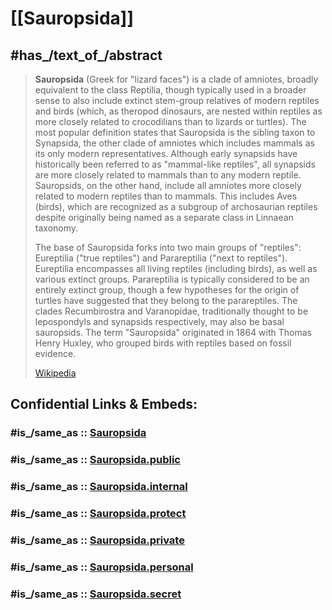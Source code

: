 
# [[Sauropsida]] 


## #has_/text_of_/abstract 

> **Sauropsida** (Greek for "lizard faces") is a clade of amniotes, broadly equivalent to the class Reptilia, though typically used in a broader sense to also include extinct stem-group relatives of modern reptiles and birds (which, as theropod dinosaurs, are nested within reptiles as more closely related to crocodilians than to lizards or turtles). The most popular definition states that Sauropsida is the sibling taxon to Synapsida, the other clade of amniotes which includes mammals as its only modern representatives. Although early synapsids have historically been referred to as "mammal-like reptiles", all synapsids are more closely related to mammals than to any modern reptile. Sauropsids, on the other hand, include all amniotes more closely related to modern reptiles than to mammals. This includes Aves (birds), which are recognized as a subgroup of archosaurian reptiles despite originally being named as a separate class in Linnaean taxonomy.
>
> The base of Sauropsida forks into two main groups of "reptiles": Eureptilia ("true reptiles") and Parareptilia ("next to reptiles"). Eureptilia encompasses all living reptiles (including birds), as well as various extinct groups. Parareptilia is typically considered to be an entirely extinct group, though a few hypotheses for the origin of turtles have suggested that they belong to the parareptiles. The clades Recumbirostra and Varanopidae, traditionally thought to be lepospondyls and synapsids respectively, may also be basal sauropsids. The term "Sauropsida" originated in 1864 with Thomas Henry Huxley, who grouped birds with reptiles based on fossil evidence.
>
> [Wikipedia](https://en.wikipedia.org/wiki/Sauropsida) 


## Confidential Links & Embeds: 

### #is_/same_as :: [Sauropsida](Sauropsida.md) 

### #is_/same_as :: [Sauropsida.public](/_public/bio/bio~Domain/Eukaryotes/Animals/Bilateria/Deutero/Chordata/Sauropsida.public.md) 

### #is_/same_as :: [Sauropsida.internal](/_internal/bio/bio~Domain/Eukaryotes/Animals/Bilateria/Deutero/Chordata/Sauropsida.internal.md) 

### #is_/same_as :: [Sauropsida.protect](/_protect/bio/bio~Domain/Eukaryotes/Animals/Bilateria/Deutero/Chordata/Sauropsida.protect.md) 

### #is_/same_as :: [Sauropsida.private](/_private/bio/bio~Domain/Eukaryotes/Animals/Bilateria/Deutero/Chordata/Sauropsida.private.md) 

### #is_/same_as :: [Sauropsida.personal](/_personal/bio/bio~Domain/Eukaryotes/Animals/Bilateria/Deutero/Chordata/Sauropsida.personal.md) 

### #is_/same_as :: [Sauropsida.secret](/_secret/bio/bio~Domain/Eukaryotes/Animals/Bilateria/Deutero/Chordata/Sauropsida.secret.md)

